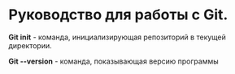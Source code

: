 # Руководство для работы с Git.

**Git init** - команда, инициализирующая репозиторий в текущей директории.

**Git --version** - команда, показывающая версию программы